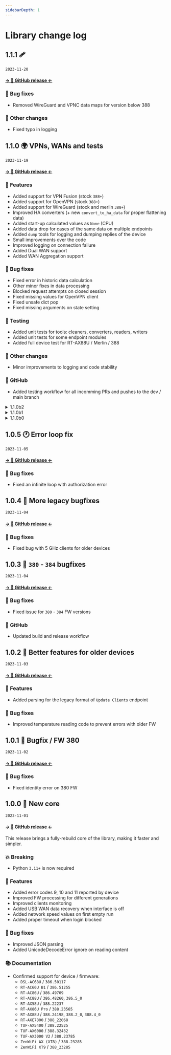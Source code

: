 ```yaml
---
sidebarDepth: 1
---
```


# Library change log

## 1.1.1 🩹

`2023-11-20`

#### [→ 🐙 GitHub release ←](https://github.com/Vaskivskyi/asusrouter/releases/tag/1.1.1)

### 🐛 Bug fixes

- Removed WireGuard and VPNC data maps for version below 388

### 🔨 Other changes

- Fixed typo in logging

## 1.1.0 🌍 VPNs, WANs and tests

`2023-11-19`

#### [→ 🐙 GitHub release ←](https://github.com/Vaskivskyi/asusrouter/releases/tag/1.1.0)

### 🚀 Features

- Added support for VPN Fusion (stock `388+`)
- Added support for OpenVPN (stock `388+`)
- Added support for WireGuard (stock and merlin `388+`)
- Improved HA converters (+ new `convert_to_ha_data` for proper flattening data)
- Added start-up calculated values as `None` (CPU)
- Added data drop for cases of the same data on multiple endpoints
- Added `dump` tools for logging and dumping replies of the device
- Small improvements over the code
- Improved logging on connection failure
- Added Dual WAN support
- Added WAN Aggregation support

### 🐛 Bug fixes

- Fixed error in historic data calculation
- Other minor fixes in data processing
- Blocked request attempts on closed session
- Fixed missing values for OpenVPN client
- Fixed unsafe dict pop
- Fixed missing arguments on state setting

### 🚨 Testing

- Added unit tests for tools: cleaners, converters, readers, writers
- Added unit tests for some endpoint modules
- Added full device test for RT-AX88U / Merlin / 388

### 🔨 Other changes

- Minor improvements to logging and code stability

### 🐣 GitHub

- Added testing workflow for all incomming PRs and pushes to the dev / main branch

<details>
<summary>1.1.0b2</summary>

`2023-11-17`

#### [→ 🐙 GitHub release ←](https://github.com/Vaskivskyi/asusrouter/releases/tag/1.1.0b2)

### 🐛 Bug fixes

- Fixed missing arguments on state setting

</details>

<details>
<summary>1.1.0b1</summary>

`2023-11-13`

#### [→ 🐙 GitHub release ←](https://github.com/Vaskivskyi/asusrouter/releases/tag/1.1.0b1)

### 🐛 Bug fixes

- Fixed missing values for OpenVPN client
- Fixed unsafe dict pop

</details>

<details>
<summary>1.1.0b0</summary>

`2023-11-12`

#### [→ 🐙 GitHub release ←](https://github.com/Vaskivskyi/asusrouter/releases/tag/1.1.0b0)

### 🚀 Features

- Added support for VPN Fusion (stock `388+`)
- Added support for OpenVPN (stock `388+`)
- Added support for WireGuard (stock and merlin `388+`)
- Improved HA converters (+ new `convert_to_ha_data` for proper flattening data)
- Added start-up calculated values as `None` (CPU)
- Added data drop for cases of the same data on multiple endpoints
- Added `dump` tools for logging and dumping replies of the device
- Small improvements over the code
- Improved logging on connection failure
- Added Dual WAN support
- Added WAN Aggregation support

### 🐛 Bug fixes

- Blocked request attempts on closed session

</details>

## 1.0.5 🕐 Error loop fix

`2023-11-05`

#### [→ 🐙 GitHub release ←](https://github.com/Vaskivskyi/asusrouter/releases/tag/1.0.5)

### 🐛 Bug fixes

- Fixed an infinite loop with authorization error

## 1.0.4 🐛 More legacy bugfixes

`2023-11-04`

#### [→ 🐙 GitHub release ←](https://github.com/Vaskivskyi/asusrouter/releases/tag/1.0.4)

### 🐛 Bug fixes

- Fixed bug with 5 GHz clients for older devices

## 1.0.3 🐛 `380` - `384` bugfixes

`2023-11-04`

#### [→ 🐙 GitHub release ←](https://github.com/Vaskivskyi/asusrouter/releases/tag/1.0.3)

### 🐛 Bug fixes

- Fixed issue for `380` - `384` FW versions

### 🐣 GitHub

- Updated build and release workflow

## 1.0.2 🚀 Better features for older devices

`2023-11-03`

#### [→ 🐙 GitHub release ←](https://github.com/Vaskivskyi/asusrouter/releases/tag/1.0.2)

### 🚀 Features

- Added parsing for the legacy format of `Update Clients` endpoint

### 🐛 Bug fixes

- Improved temperature reading code to prevent errors with older FW

## 1.0.1 🐛 Bugfix / FW 380

`2023-11-02`

#### [→ 🐙 GitHub release ←](https://github.com/Vaskivskyi/asusrouter/releases/tag/1.0.1)

### 🐛 Bug fixes

- Fixed identity error on 380 FW

## 1.0.0 🔨 New core

`2023-11-01`

#### [→ 🐙 GitHub release ←](https://github.com/Vaskivskyi/asusrouter/releases/tag/1.0.0)

This release brings a fully-rebuild core of the library, making it faster and simpler.

### 💥 Breaking

- Python `3.11+` is now required

### 🚀 Features

- Added error codes 9, 10 and 11 reported by device
- Improved FW processing for different generations
- Improved clients monitoring
- Added USB WAN data recovery when interface is off
- Added network speed values on first empty run
- Added proper timeout when login blocked

### 🐛 Bug fixes

- Improved JSON parsing
- Added UnicodeDecodeError ignore on reading content

### 📚 Documentation

- Confirmed support for device / firmware:
    - `DSL-AC68U` / `386.50117`
    - `RT-AC66U B1` / `386.51255`
    - `RT-AC86U` / `386.49709`
    - `RT-AC88U` / `386.48260`, `386.5_0`
    - `RT-AX58U` / `388.22237`
    - `RT-AX86U Pro` / `388.23565`
    - `RT-AX88U` / `388.24198`, `388.2_0`, `388.4_0`
    - `RT-AXE7800` / `388_22068`
    - `TUF-AX5400` / `388.22525`
    - `TUF-AX6000` / `388.32432`
    - `TUF-AX3000 V2` / `388.23785`
    - `ZenWiFi AX (XT8)` / `388.23285`
    - `ZenWiFi XT9` / `388_23285`
